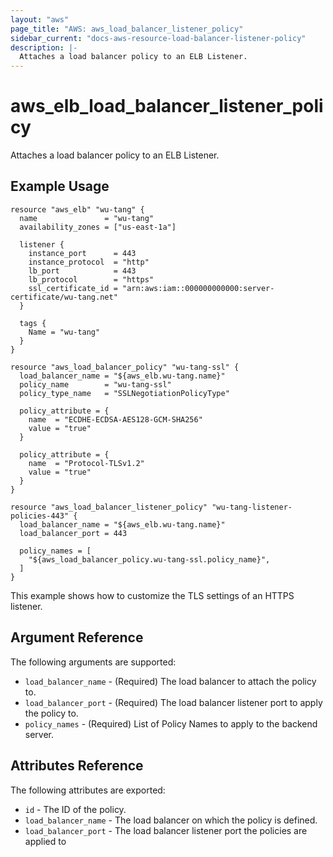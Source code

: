 ```yaml
---
layout: "aws"
page_title: "AWS: aws_load_balancer_listener_policy"
sidebar_current: "docs-aws-resource-load-balancer-listener-policy"
description: |-
  Attaches a load balancer policy to an ELB Listener.
---
```


# aws_elb_load_balancer_listener_policy

Attaches a load balancer policy to an ELB Listener.


## Example Usage

```hcl
resource "aws_elb" "wu-tang" {
  name               = "wu-tang"
  availability_zones = ["us-east-1a"]

  listener {
    instance_port      = 443
    instance_protocol  = "http"
    lb_port            = 443
    lb_protocol        = "https"
    ssl_certificate_id = "arn:aws:iam::000000000000:server-certificate/wu-tang.net"
  }

  tags {
    Name = "wu-tang"
  }
}

resource "aws_load_balancer_policy" "wu-tang-ssl" {
  load_balancer_name = "${aws_elb.wu-tang.name}"
  policy_name        = "wu-tang-ssl"
  policy_type_name   = "SSLNegotiationPolicyType"

  policy_attribute = {
    name  = "ECDHE-ECDSA-AES128-GCM-SHA256"
    value = "true"
  }

  policy_attribute = {
    name  = "Protocol-TLSv1.2"
    value = "true"
  }
}

resource "aws_load_balancer_listener_policy" "wu-tang-listener-policies-443" {
  load_balancer_name = "${aws_elb.wu-tang.name}"
  load_balancer_port = 443

  policy_names = [
    "${aws_load_balancer_policy.wu-tang-ssl.policy_name}",
  ]
}
```

This example shows how to customize the TLS settings of an HTTPS listener.

## Argument Reference

The following arguments are supported:

* `load_balancer_name` - (Required) The load balancer to attach the policy to.
* `load_balancer_port` - (Required) The load balancer listener port to apply the policy to.
* `policy_names` - (Required) List of Policy Names to apply to the backend server.

## Attributes Reference

The following attributes are exported:

* `id` - The ID of the policy.
* `load_balancer_name` - The load balancer on which the policy is defined.
* `load_balancer_port` - The load balancer listener port the policies are applied to
